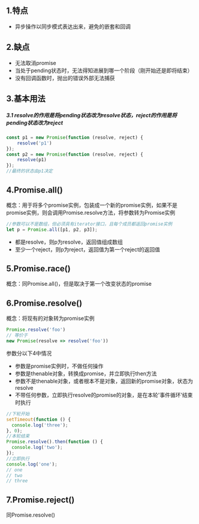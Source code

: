 ## 1.特点
* 异步操作以同步模式表达出来，避免的嵌套和回调
## 2.缺点
* 无法取消promise
* 当处于pending状态时，无法得知进展到哪一个阶段（刚开始还是即将结束）
* 没有回调函数时，抛出的错误外部无法捕获
## 3.基本用法
##### 3.1 resolve的作用是将pending状态改为resolve状态，reject的作用是将pending状态改为reject
```javascript
const p1 = new Promise(function (resolve, reject) {
    resolve('p1')
});
const p2 = new Promise(function (resolve, reject) {
    resolve(p1)
});
//最终的状态由p1决定
```
## 4.Promise.all()
概念：用于将多个promise实例，包装成一个新的promise实例，如果不是promise实例，则会调用Promise.resolve方法，将参数转为Promise实例
```javascript
//参数可以不是数组，但必须具有iterator接口，且每个成员都返回promise实例
let p = Promise.all([p1, p2, p3]);
```
* 都是resolve，则p为resolve，返回值组成数组
* 至少一个reject，则p为reject，返回值为第一个reject的返回值
## 5.Promise.race()
概念：同Promise.all()，但是取决于第一个改变状态的promise
## 6.Promise.resolve()
概念：将现有的对象转为promise实例
```javascript
Promise.resolve('foo')
// 等价于
new Promise(resolve => resolve('foo'))
```
参数分以下4中情况
* 参数是promise实例时，不做任何操作
* 参数是thenable对象，转换成promise，并立即执行then方法
* 参数不是thenable对象，或者根本不是对象，返回新的promise对象，状态为resolve
* 不带任何参数，立即执行resolve的promise的对象，是在本轮'事件循环'结束时执行
```javascript
//下轮开始
setTimeout(function () {
  console.log('three');
}, 0);
//本轮结束
Promise.resolve().then(function () {
  console.log('two');
});
//立即执行
console.log('one');
// one
// two
// three
```
## 7.Promise.reject()
同Promise.resolve()

